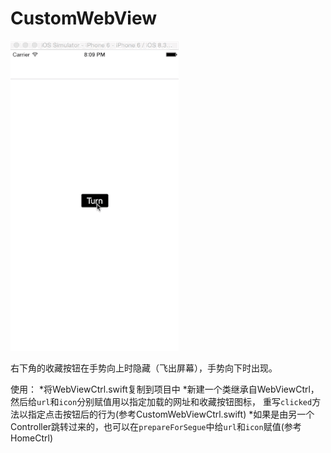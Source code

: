 # CustomWebView

![效果图](https://github.com/sheepy1/CustomWebView/raw/master/Logo/show.gif)

右下角的收藏按钮在手势向上时隐藏（飞出屏幕），手势向下时出现。

使用：
  *将WebViewCtrl.swift复制到项目中
  *新建一个类继承自WebViewCtrl，然后给`url`和`icon`分别赋值用以指定加载的网址和收藏按钮图标，
  重写`clicked`方法以指定点击按钮后的行为(参考CustomWebViewCtrl.swift)
  *如果是由另一个Controller跳转过来的，也可以在`prepareForSegue`中给`url`和`icon`赋值(参考HomeCtrl)
